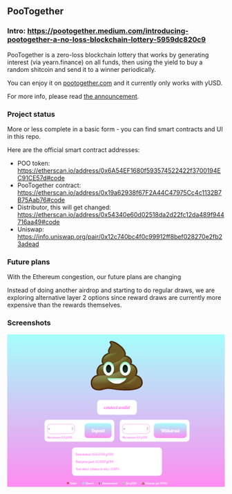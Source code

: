 ## PooTogether

### Intro: https://pootogether.medium.com/introducing-pootogether-a-no-loss-blockchain-lottery-5959dc820c9

PooTogether is a zero-loss blockchain lottery that works by generating interest (via yearn.finance) on all funds, then using the yield to buy a random shitcoin and send it to a winner periodically.

You can enjoy it on [pootogether.com](https://www.pootogether.com) and it currently only works with yUSD.

For more info, please read [the announcement](https://pootogether.medium.com/introducing-pootogether-a-no-loss-blockchain-lottery-5959dc820c9).

### Project status

More or less complete in a basic form - you can find smart contracts and UI in this repo.

Here are the official smart contract addresses:

* POO token: https://etherscan.io/address/0x6A54EF1680f593574522422f3700194EC91CE57d#code
* PooTogether contract: https://etherscan.io/address/0x19a62938f67F2A44C47975Cc4c1132B7B75Aab76#code
* Distributor, this will get changed: https://etherscan.io/address/0x54340e60d02518da2d22fc12da489f944716aa49#code
* Uniswap: https://info.uniswap.org/pair/0x12c740bc4f0c99912ff8bef028270e2fb23adead

### Future plans

With the Ethereum congestion, our future plans are changing

Instead of doing another airdrop and starting to do regular draws, we are exploring alternative layer 2 options since reward draws are currently more expensive than the rewards themselves.

### Screenshots

![UI](./screenshots/ui.png)
